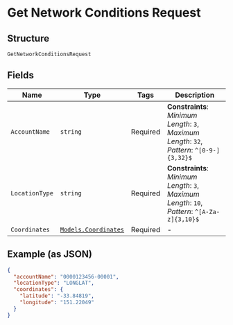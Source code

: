 
# Get Network Conditions Request

## Structure

`GetNetworkConditionsRequest`

## Fields

| Name | Type | Tags | Description |
|  --- | --- | --- | --- |
| `AccountName` | `string` | Required | **Constraints**: *Minimum Length*: `3`, *Maximum Length*: `32`, *Pattern*: `^[0-9-]{3,32}$` |
| `LocationType` | `string` | Required | **Constraints**: *Minimum Length*: `3`, *Maximum Length*: `10`, *Pattern*: `^[A-Za-z]{3,10}$` |
| `Coordinates` | [`Models.Coordinates`](../../doc/models/coordinates.md) | Required | - |

## Example (as JSON)

```json
{
  "accountName": "0000123456-00001",
  "locationType": "LONGLAT",
  "coordinates": {
    "latitude": "-33.84819",
    "longitude": "151.22049"
  }
}
```

